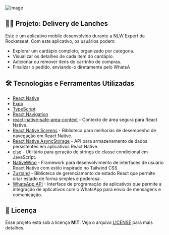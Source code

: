 ![image](https://github-production-user-asset-6210df.s3.amazonaws.com/2512512/306067155-cbe5aa4a-6eb0-4be9-86f4-4cc3f9e81293.png?X-Amz-Algorithm=AWS4-HMAC-SHA256&X-Amz-Credential=AKIAVCODYLSA53PQK4ZA%2F20240219%2Fus-east-1%2Fs3%2Faws4_request&X-Amz-Date=20240219T202844Z&X-Amz-Expires=300&X-Amz-Signature=c078415c6a5183d4cd56f8be52b1e56359d270acf6dc6e2272a691108acf9aa7&X-Amz-SignedHeaders=host&actor_id=2512512&key_id=0&repo_id=661114097)

## 🍔📱 Projeto: Delivery de Lanches
Este é um aplicativo mobile desenvolvido durante a NLW Expert da Rocketseat. Com este aplicativo, os usuários podem:
- Explorar um cardápio completo, organizado por categoria.
- Visualizar os detalhes de cada item do cardápio.
- Adicionar ou remover itens do carrinho de compras.
- Finalizar o pedido, enviando-o diretamente pelo WhatsA

## 🛠️ Tecnologias e Ferramentas Utilizadas

- [React Native](https://reactnative.dev/)
- [Expo](https://expo.dev/)
- [TypeScript](https://www.typescriptlang.org/)
- [React Navigation](https://reactnavigation.org/)
- [react-native-safe-area-context](https://github.com/th3rdwave/react-native-safe-area-context) - Contexto de área segura para React Native.
- [React Native Screens](https://github.com/software-mansion/react-native-screens) - Biblioteca para melhorias de desempenho de navegação em React Native.
- [React Native AsyncStorage](https://docs.expo.dev/versions/latest/sdk/async-storage/) - API para armazenamento de dados persistentes em aplicativos React Native.
- [clsx](https://www.npmjs.com/package/clsx) - Utilitário para geração de strings de classe condicional em JavaScript.
- [NativeWind](https://www.nativewind.dev) - Framework para desenvolvimento de interfaces de usuário React Native com estilo inspirado no Tailwind CSS.
- [Zustand](https://zustand-demo.pmnd.rs) - Biblioteca de gerenciamento de estado React que permite criar estado de forma simples e poderosa.
- [WhatsApp API](https://faq.whatsapp.com/5913398998672934/) - Interface de programação de aplicativos que permite a integração de aplicativos com o WhatsApp para envio de mensagens e comunicação.

## 📝 Licença
Esse projeto está sob a licença **MIT**. Veja o arquivo [LICENSE](LICENSE) para mais detalhes.